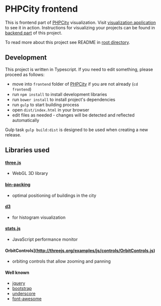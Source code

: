 # PHPCity frontend
This is frontend part of [PHPCity](https://github.com/adrianhuna/PHPCity) visualization. Visit [visualization application](https://adrianhuna.github.io/PHPCity) to see it in action. Instructions for visualizing your projects can be found in [backend part](https://github.com/adrianhuna/PHPCity/tree/master/backend) of this project.

To read more about this project see README in [root directory](https://github.com/adrianhuna/PHPCity/blob/master/README.md).

## Development
This project is written in Typescript. If you need to edit something, please proceed as follows:
- move into `frontend` folder of [PHPCity](https://github.com/adrianhuna/PHPCity) if you are not already (`cd frontend`)
- run `npm install` to install development libraries
- run `bower install` to install project's dependencies
- run `gulp` to start building process
- open `dist/index.html` in your browser
- edit files as needed - changes will be detected and reflected automatically

Gulp task `gulp build:dist` is designed to be used when creating a new release.

## Libraries used
#### [three.js](http://threejs.org/)
- WebGL 3D library

#### [bin-packing](https://github.com/jakesgordon/bin-packing)
- optimal positioning of buildings in the city

#### [d3](https://d3js.org/)
- for histogram visualization

#### [stats.js](https://github.com/mrdoob/stats.js/)
- JavaScript performance monitor

#### OrbitControls](http://threejs.org/examples/js/controls/OrbitControls.js)
- orbiting controls that allow zooming and panning

#### Well known
- [jquery](https://jquery.com/)
- [bootstrap](http://getbootstrap.com/)
- [underscore](http://underscorejs.org/)
- [font-awesome](http://fontawesome.io/)
